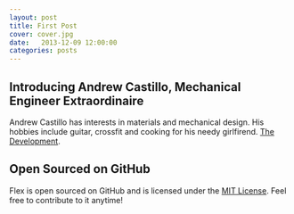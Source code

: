 ```yaml
---
layout: post
title: First Post
cover: cover.jpg
date:   2013-12-09 12:00:00
categories: posts
---
```


## Introducing Andrew Castillo, Mechanical Engineer Extraordinaire

Andrew Castillo has interests in materials and mechanical design. His hobbies include guitar, crossfit and cooking for his needy girlfirend.  [The Development](http://thedevelopment.co).

## Open Sourced on GitHub

Flex is open sourced on GitHub and is licensed under the [MIT License](http://opensource.org/licenses/MIT). Feel free to contribute to it anytime!
